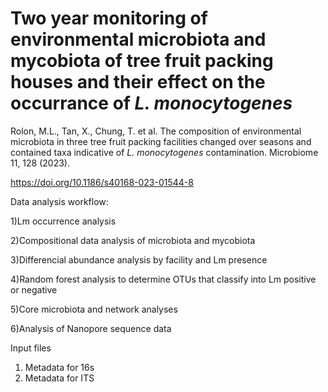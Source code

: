 # Two year monitoring of environmental microbiota and mycobiota of tree fruit packing houses and their effect on the occurrance of <i>L. monocytogenes</i>

Rolon, M.L., Tan, X., Chung, T. et al. The composition of environmental microbiota in three tree fruit packing facilities changed over seasons and contained taxa indicative of <i> L. monocytogenes </i> contamination. Microbiome 11, 128 (2023). 

https://doi.org/10.1186/s40168-023-01544-8

Data analysis workflow: 

1)Lm occurrence analysis 

2)Compositional data analysis of microbiota and mycobiota

3)Differencial abundance analysis by facility and Lm presence

4)Random forest analysis to determine OTUs that classify into Lm positive or negative

5)Core microbiota and network analyses

6)Analysis of Nanopore sequence data

Input files
1) Metadata for 16s
2) Metadata for ITS
